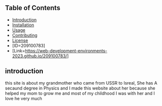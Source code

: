 ## Table of Contents

- [Introduction](#introduction)
- [Installation](#installation)
- [Usage](#usage)
- [Contributing](#contributing)
- [License](#license)
- [ID=209100783]
- [Link=https://web-development-environments-2023.github.io/209100783/]

## introduction
this site is about my grandmother who came from USSR to Isreal, She has A secaund degree in Physics and 
I made this website about her because she helped my mom to grow me and most of my childhood I was with her and I love he very much 
